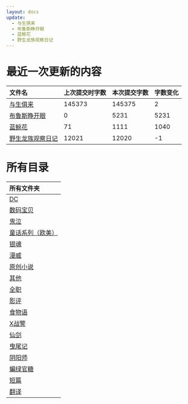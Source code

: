```yaml
---
layout: docs
update: 
  - 与生俱来
  - 布鲁斯睁开眼
  - 蓝鲸花
  - 野生龙族观察日记
---
```


# 最近一次更新的内容

|文件名|上次提交时字数|本次提交字数|字数变化|
|:-|:-|:-|:-|
|[与生俱来](DC/与生俱来.md)|145373|145375|2|
|[布鲁斯睁开眼](DC/布鲁斯睁开眼.md)|0|5231|5231|
|[蓝鲸花](DC/蓝鲸花.md)|71|1111|1040|
|[野生龙族观察日记](DC/野生龙族观察日记.md)|12021|12020|-1|

# 所有目录

|所有文件夹|
|:-|
|[DC](DC)|
|[数码宝贝](DM)|
|[鬼泣](DMC)|
|[童话系列（欧美）](FT)|
|[银魂](GTM)|
|[漫威](M)|
|[原创小说](ON)|
|[其他](Others)|
|[全职](QZ)|
|[影评](SC)|
|[食物语](SWY)|
|[X战警](X)|
|[仙剑](XJ)|
|[曳尾记](YWJ)|
|[阴阳师](YYS)|
|[蝙绿官糖](batlantern)|
|[短篇](blob)|
|[翻译](translation)|